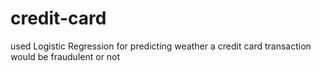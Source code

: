 # credit-card
used Logistic Regression for predicting weather a credit card transaction would be fraudulent or not 
